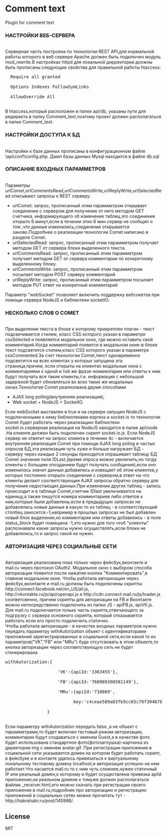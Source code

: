 Comment text
============

Plugin for comment text


<h3>НАСТРОЙКИ ВЕБ-СЕРВЕРА</h3></br>
Серверная часть построена по технологии REST API,для нормальной работы которого в веб сервере Apache должен быть 
подключен модуль mod_rewrite.В настройках httpd для локальной дирректории должны быть прописаны следующие свойства для 
правильной работы htaccess:<br>
<pre>  Require all granted<br>
  Options Indexes FollowSymLinks<br>
  AllowOverride All<br>
</pre>
В htaccess,который расположен в папке api/db, указаны пути для редиректа в папку Comment_text,поэтому проект должен 
располагаться в папке Comment_text.

<h3>НАСТРОЙКИ ДОСТУПА К БД</h3><br>
Настройки к базе данных прописаны в конфигурационном файле \api\conf\config.php. Дамп базы данных Mysql находится в файле 
db.sql

<h3>ОПИСАНИЕ ВХОДНЫХ ПАРАММЕТРОВ</h3><br>
Параметры urlComet,urlCommentsRead,urlCommentsWrite,urlReplyWrite,urlSelectedRead описывают запросы к REST серверу.
<ul>
<li>urlComet: запрос, прописанный этим парамметром открывает соединение с сервером для получение от него методом GET счетчика,
информирующего об изменение таблиц,это соединение открыто 6 минут,если в течении этих 6 мин сервер не сообщил о том ,что 
данные изменились,соединение открывается заново.Подробнее о реализации технологии Comet написано в разделе Comet.
</li>
<li>urlSelectedRead: запрос, прописанный этим парамметром получает методом GET от сервера блоки выделенного текста.</li>
<li>urlCommentsRead: запрос, прописанный этим парамметром получает методом GET от сервера комментарии по конкретному выделенному блоку.</li>
<li>urlCommentsWrite: запрос, прописанный этим парамметром посылает методом POST серверу комментарий</li>
<li>urlReplyWrite: запрос, прописанный этим парамметром посылает методом PUT ответ на конкретный комментарий</li>
</ul>
Параметр "webSocket" позволяет включить поддержку вебсокетов при помощи сервера NodeJS и библиотеки socketIO.

<h3>НЕСКОЛЬКО СЛОВ О COMET</h3><br>
При выделении текста в блоке к которому прикреплен плагин - текст подсвечивается стилем, класс CSS которого указан в 
параметре cssSelected и появляется модальное окно, где можно оставить свой комментарий.Когда комментарий появится в 
модальном окне-в блоке текст подсветится стилем,класс CSS которого указан в параметре cssCommented.За счет технологии 
Comet,текст одновременно подсветится на всех клиентах у которых запущена эта страница,причем, если открыты на клиентах 
модальные окна с комментариями к одной и той же фразе-комментарии или ответы к ним будут получать все такие клиенты,т.е.
информация с небольшой задержкой будет обновляться во всех таких же модальных окнах.Технология Comet реализована двумя способами 
<ul>
<li>AJAX long polling(внутренняя реализация); </li>
<li>Web socket + NodeJS + SocketIO.</li>
</ul>
Если webSocket выставлен в true и на сервере запущен NodeJS с подключенными к нему библиотеками express и socket.io то
технология Comet будет работать через реализацию библиотеки socket.io.серверная реализация на NodeJS находится в папке 
api\node .На клиенте должен быть подключен скрипт socket.io.js.
Если NodeJS сервер не ответит на запрос клиента в течении 4с - включается внутренняя реализация Comet при помощи AJAX long poling
и частых опросов БД,эта реализация чуть хуже и больше нагружает БД -
серверу через каждые 2 секунды приходится опрашивает таблицу БД Comet  значение поля IDLast,(время опроса можно увеличить,но тогда клиенты с больщим
опозданием будут получать сообщения),если оно изменилось значит данные добавились
и извещает об этом клиентов,у которых постоянно открыто соединение с сервером,в ответ на что клиенты делают соответствующие 
AJAX запросы обратно серверу для получения недостающих данных.При изменении других таблиц - запись происходит и
в таблице Comet,счетчик IDlast увеличивается на единицу,а также пишутся номера комментариев либо ответов к ним,которые 
были добавлены,если в предыдущих запросах не добавлялись новые данные в какую то из таблиц - в соответствующий столбец 
заносится:-1,например в прошлых запросах не был добавлен новый блок выделения,но комментарии или ответы добавились - в 
поле status_block будет помещена -1,это нужно для того чтоб "клиенты" распознавали какие 
запросы нужно осуществлять,если блоки не добавлялись,то и запрос такой не нужен.

<h3>АВТОРИЗАЦИЯ ЧЕРЕЗ СОЦИАЛЬНЫЕ СЕТИ</h3><br>
Авторизация реализована пока только через фейсбук,вконтакте и mail.ru через протокол OAuth2.
Модальное окно с выбором способа авторизации появится после нажатия кнопки "Комментировать",в главном модальном окне.
Чтобы работала авторизация через фейсбук,вконтакте и mail.ru должны быть подключены скрипты:
http://connect.facebook.net/en_US/all.js, http://vkontakte.ru/js/api/openapi.js и http://cdn.connect.mail.ru/js/loader.js
соответсвенно, причем скрипты для авторизации на FB и Вконтакте можно непосредственно подключить из папки JS - apiFB.js, 
apiVK.js. Для mail.ru подключается только часть скрипта,отвечающего за подгрузку c сервера основного скрипта,
который отказывается работать если его просто подключить статично.<br>
Чтобы работала авторизация - в качестве входных параметров нужно передать параметру withAutorization объект с идентификаторами
приложений зарегистрированных в социальной сети,если какой то из параметров("VK","FB" или "MRu") буде отсутсвовать в этом 
объекте,то кнопка авторизации через соответствующую сеть не будет сгенерирована
<pre>
withAutorization:{<br>
					'VK':{apiId:'3363455'},<br>
					'FB':{apiId:'760989390581149'},<br>
					'MRu':{apiId:'710869',<br>
						  key:'c4ceae589a03fb9cc65c78f394b78a10'}<br>
				}
</pre>
<br>
Если параметру withAutorization передать false ,а не объект с парамметрами,то будет включен тестовый режим авторизации,
комментарии будут создаваться с именем Guest,а в качестве фото будет использована стандартное фото(фотозаглушка)-картинка
из директории img с именем avatar.gif.
При регистрации приложения в социальной сети указывается домен на котором будет работать скрипт,
в фейсбуке и в контакте удалось привязаться к виртуальному локальному тестовому домену localhost,и авторизация успешно 
на нем работает.Что касается mail.ru то с ним чуть сложнее,нужен статичный IP или реальный домен,к которому и будет 
осуществлена привязка apiId приложения,на реальном домене к томуже должен располагаться файлик _receiver.html,его можно 
скачать при регистрации своего приложения в mail.ru,подробнее про авторизацию и регистрацию приложений в социальных 
сетях можно прочитать тут - http://habrahabr.ru/post/145988/.

## License

MIT
